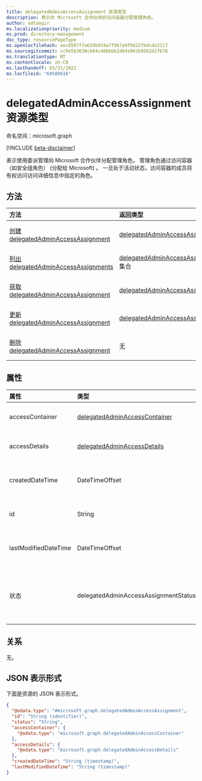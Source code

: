 ```yaml
---
title: delegatedAdminAccessAssignment 资源类型
description: 表示向 Microsoft 合作伙伴的访问容器分配管理角色。
author: adtangir
ms.localizationpriority: medium
ms.prod: directory-management
doc_type: resourcePageType
ms.openlocfilehash: eec8597ffa629b919a7f9b7a9f9d22fbdcde2217
ms.sourcegitcommit: cc9e5b3630cb84c48bbbb2d84a963b9562d1fb78
ms.translationtype: MT
ms.contentlocale: zh-CN
ms.lasthandoff: 03/31/2022
ms.locfileid: "64589616"
---
```

# <a name="delegatedadminaccessassignment-resource-type"></a>delegatedAdminAccessAssignment 资源类型

命名空间：microsoft.graph

[!INCLUDE [beta-disclaimer](../../includes/beta-disclaimer.md)]

表示使用委派管理向 Microsoft 合作伙伴分配管理角色。 管理角色通过访问容器（如安全组角色） (分配给 Microsoft) 。 一旦处于活动状态，访问容器的成员将有权访问访问详细信息中指定的角色。

## <a name="methods"></a>方法
|方法|返回类型|说明|
|:---|:---|:---|
|[创建 delegatedAdminAccessAssignment](../api/delegatedadminrelationship-post-accessassignments.md)|[delegatedAdminAccessAssignment](delegatedadminaccessassignment.md)|创建新的 **delegatedAdminAccessAssignment** 对象。|
|[列出 delegatedAdminAccessAssignments](../api/delegatedadminrelationship-list-accessassignments.md)|[delegatedAdminAccessAssignment](delegatedadminaccessassignment.md) 集合|获取 **delegatedAdminAccessAssignment** 对象及其属性的列表。|
|[获取 delegatedAdminAccessAssignment](../api/delegatedadminaccessassignment-get.md)|[delegatedAdminAccessAssignment](delegatedadminaccessassignment.md)|读取 **delegatedAdminAccessAssignment** 对象的属性和关系。|
|[更新 delegatedAdminAccessAssignment](../api/delegatedadminaccessassignment-update.md)|[delegatedAdminAccessAssignment](delegatedadminaccessassignment.md)|更新 **delegatedAdminAccessAssignment 对象** 的属性。|
|[删除 delegatedAdminAccessAssignment](../api/delegatedadminaccessassignment-delete.md)|无|删除 **delegatedAdminAccessAssignment** 对象。|

## <a name="properties"></a>属性
|属性|类型|说明|
|:---|:---|:---|
|accessContainer|[delegatedAdminAccessContainer](../resources/delegatedadminaccesscontainer.md)|向成员分配访问权限的访问容器。 例如，安全组。|
|accessDetails|[delegatedAdminAccessDetails](../resources/delegatedadminaccessdetails.md)|包含合作伙伴在客户租户中分配的管理角色标识符的访问详细信息。|
|createdDateTime|DateTimeOffset|创建访问分配时采用 ISO 8601 格式的日期和时间，采用 UTC 时间。 只读。|
|id|String|访问分配的唯一标识符。 只读。 继承自 [entity](../resources/entity.md)。|
|lastModifiedDateTime|DateTimeOffset|上次修改此访问分配时，ISO 8601 和 UTC 时间中的日期和时间。 只读。|
|状态|delegatedAdminAccessAssignmentStatus|访问分配的状态。 只读。 可能的值包括 `pending`、`active`、`deleting`、`deleted`、`error`、`unknownFutureValue`。|

## <a name="relationships"></a>关系
无。

## <a name="json-representation"></a>JSON 表示形式
下面是资源的 JSON 表示形式。
<!-- {
  "blockType": "resource",
  "@odata.type": "microsoft.graph.delegatedAdminAccessAssignment",
  "openType": false
}
-->
``` json
{
  "@odata.type": "#microsoft.graph.delegatedAdminAccessAssignment",
  "id": "String (identifier)",
  "status": "String",
  "accessContainer": {
    "@odata.type": "microsoft.graph.delegatedAdminAccessContainer"
  },
  "accessDetails": {
    "@odata.type": "microsoft.graph.delegatedAdminAccessDetails"
  },
  "createdDateTime": "String (timestamp)",
  "lastModifiedDateTime": "String (timestamp)"
}
```

